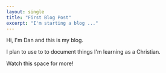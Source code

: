 ```yaml
---
layout: single
title: "First Blog Post"
excerpt: "I'm starting a blog ..."
---
```


Hi, I'm Dan and this is my blog.

I plan to use to to document things I'm learning as a Christian.

Watch this space for more!